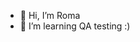 - 👋 Hi, I’m Roma
- 🌱 I’m learning QA testing :)  

<!---
roma-L/roma-L is a ✨ special ✨ repository because its `README.md` (this file) appears on your GitHub profile.
You can click the Preview link to take a look at your changes.
--->
